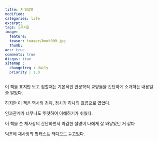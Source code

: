 ```yaml
---
title: 지대넓얕
modified:
categories: life
excerpt:
tags: [독서]
image:
  feature:
  teaser: teaser/book009.jpg
  thumb:
ads: true
comments: true
disqus: true
sitemap :
  changefreq : daily
  priority : 1.0
---
```



이 책을 표지만 보고 접할때는 기본적인 인문학적 교양들을 간단하게 소개하는 내용일 줄 알았다.



하지만 이 책은 역사와 경제, 정치가 하나의 흐름으로 였었다.

인과관계가 너무나도 뚜렷하여 이해하기가 쉬웠다.

이 책을 쓴 채사장의 간단하면서 과감한 설명이 나에게 잘 와닿았던 거 같다



덕분에 채사장의 팟캐스트 라디오도 듣고있다.

